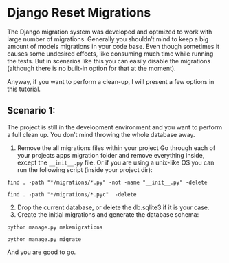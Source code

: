 # Django Reset Migrations
The Django migration system was developed and optmized to work with large number of migrations. Generally you shouldn’t mind to keep a big amount of models migrations in your code base. Even though sometimes it causes some undesired effects, like consuming much time while running the tests. But in scenarios like this you can easily disable the migrations (although there is no built-in option for that at the moment).

Anyway, if you want to perform a clean-up, I will present a few options in this tutorial.

## Scenario 1:
The project is still in the development environment and you want to perform a full clean up. You don’t mind throwing the whole database away.
1. Remove the all migrations files within your project
Go through each of your projects apps migration folder and remove everything inside, except the `__init__.py` file.
Or if you are using a unix-like OS you can run the following script (inside your project dir):
```
find . -path "*/migrations/*.py" -not -name "__init__.py" -delete
```
```
find . -path "*/migrations/*.pyc"  -delete
```

2. Drop the current database, or delete the db.sqlite3 if it is your case.
3. Create the initial migrations and generate the database schema:
```
python manage.py makemigrations
```
```
python manage.py migrate
```
And you are good to go.

